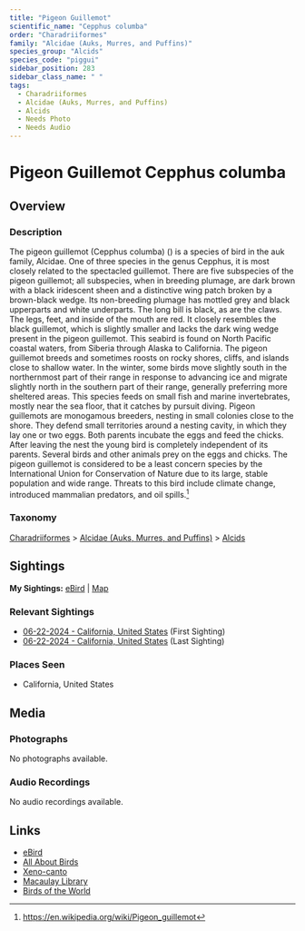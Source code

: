 ```yaml
---
title: "Pigeon Guillemot"
scientific_name: "Cepphus columba"
order: "Charadriiformes"
family: "Alcidae (Auks, Murres, and Puffins)"
species_group: "Alcids"
species_code: "piggui"
sidebar_position: 283
sidebar_class_name: " "
tags: 
  - Charadriiformes
  - Alcidae (Auks, Murres, and Puffins)
  - Alcids
  - Needs Photo
  - Needs Audio
---
```


# Pigeon Guillemot <span className='sci_name'>Cepphus columba</span>

## Overview

### Description
The pigeon guillemot (Cepphus columba) () is a species of bird in the auk family, Alcidae. One of three species in the genus Cepphus, it is most closely related to the spectacled guillemot. There are five subspecies of the pigeon guillemot; all subspecies, when in breeding plumage, are dark brown with a black iridescent sheen and a distinctive wing patch broken by a brown-black wedge. Its non-breeding plumage has mottled grey and black upperparts and white underparts. The long bill is black, as are the claws. The legs, feet, and inside of the mouth are red. It closely resembles the black guillemot, which is slightly smaller and lacks the dark wing wedge present in the pigeon guillemot. 
This seabird is found on North Pacific coastal waters, from Siberia through Alaska to California.  The pigeon guillemot breeds and sometimes roosts on rocky shores, cliffs, and islands close to shallow water. In the winter, some birds move slightly south in the northernmost part of their range in response to advancing ice and migrate slightly north in the southern part of their range, generally preferring more sheltered areas.
This species feeds on small fish and marine invertebrates, mostly near the sea floor, that it catches by pursuit diving. Pigeon guillemots are monogamous breeders, nesting in small colonies close to the shore. They defend small territories around a nesting cavity, in which they lay one or two eggs. Both parents incubate the eggs and feed the chicks. After leaving the nest the young bird is completely independent of its parents. Several birds and other animals prey on the eggs and chicks.
The pigeon guillemot is considered to be a least concern species by the International Union for Conservation of Nature due to its large, stable population and wide range. Threats to this bird include climate change, introduced mammalian predators, and oil spills.[^1]

[^1]: https://en.wikipedia.org/wiki/Pigeon_guillemot

### Taxonomy
[Charadriiformes](/tags/charadriiformes) > [Alcidae (Auks, Murres, and Puffins)](/tags/alcidae-auks-murres-and-puffins) > [Alcids](/tags/alcids)


## Sightings

**My Sightings:** [eBird](https://ebird.org/lifelist?r=world&time=life&spp=piggui) | [Map](/map?species_code=piggui)

### Relevant Sightings

* [06-22-2024 - California, United States](https://ebird.org/checklist/S183306525) (First Sighting)
* [06-22-2024 - California, United States](https://ebird.org/checklist/S183306505) (Last Sighting)

### Places Seen

* California, United States



## Media
### Photographs
No photographs available.

### Audio Recordings
No audio recordings available.

## Links
* [eBird](https://ebird.org/species/piggui) 
* [All About Birds](https://www.allaboutbirds.org/guide/piggui) 
* [Xeno-canto](https://www.xeno-canto.org/species/cepphus-columba) 
* [Macaulay Library](https://search.macaulaylibrary.org/catalog?taxonCode=piggui&sort=rating_rank_desc)
* [Birds of the World](https://birdsoftheworld.org/bow/species/piggui)
